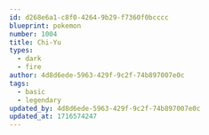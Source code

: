 ```yaml
---
id: d268e6a1-c8f0-4264-9b29-f7360f0bcccc
blueprint: pokemon
number: 1004
title: Chi-Yu
types:
  - dark
  - fire
author: 4d8d6ede-5963-429f-9c2f-74b897007e0c
tags:
  - basic
  - legendary
updated_by: 4d8d6ede-5963-429f-9c2f-74b897007e0c
updated_at: 1716574247
---
```

